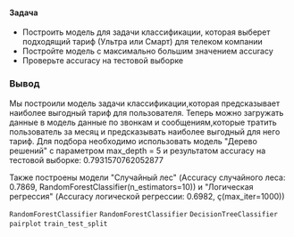
#### Задача
- Построить модель для задачи классификации, которая выберет подходящий тариф (Ультра или Смарт) для телеком компании 
- Постройте модель с максимально большим значением accuracy
- Проверьте accuracy на тестовой выборке 

### Вывод  
Мы построили модель задачи классификации,которая предсказывает наиболее выгодный тариф для пользователя. Теперь можно загружать данные в модель данные  по звонкам и сообщениям,которые тратить пользователь за месяц и предсказывать наиболее выгодный для него тариф. Для подбора необходимо использовать модель "Дерево решений" с параметром max_depth = 5 и  результатом accuracy на тестовой выборке: 0.7931570762052877  

Также построены  модели "Случайный лес" (Accuracy случайного леса: 0.7869, RandomForestClassifier(n_estimators=10)) и "Логическая регрессия" (Accuracy логической регрессии: 0.6982, ç(max_iter=1000))

`RandomForestClassifier` `RandomForestClassifier` `DecisionTreeClassifier` `pairplot` `train_test_split`
